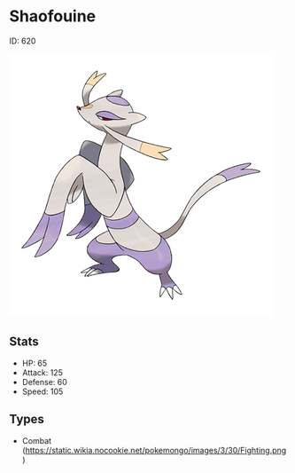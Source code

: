 # Shaofouine


ID: 620

![](https://raw.githubusercontent.com/PokeAPI/sprites/master/sprites/pokemon/other/official-artwork/620.png "Shaofouine")

## Stats


 - HP: 65
 - Attack: 125
 - Defense: 60
 - Speed: 105

## Types


 - Combat (https://static.wikia.nocookie.net/pokemongo/images/3/30/Fighting.png)
